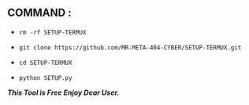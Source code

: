 ## COMMAND :



* `rm -rf SETUP-TERMUX`

* `git clone https://github.com/MR-META-404-CYBER/SETUP-TERMUX.git`

* `cd SETUP-TERMUX`

* `python SETUP.py`


___This Tool is Free Enjoy Dear User.___</br>
